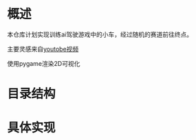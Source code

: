 # 概述
本仓库计划实现训练ai驾驶游戏中的小车，经过随机的赛道前往终点。

主要灵感来自[youtobe视频](https://youtu.be/Dw3BZ6O_8LY?si=6yF6-E8Yvm0PMS7w)

使用pygame渲染2D可视化

# 目录结构

# 具体实现
